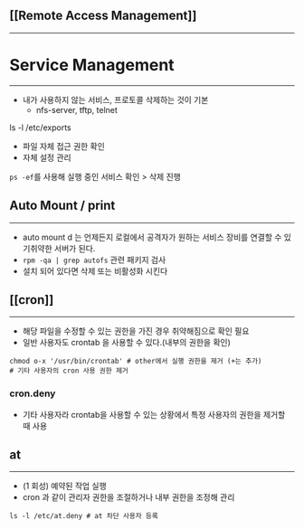 ## [[Remote Access Management]]
---

# Service Management
---
- 내가 사용하지 않는 서비스, 프로토콜 삭제하는 것이 기본
	- nfs-server, tftp, telnet

ls -l /etc/exports
- 파일 자체 접근 권한 확인
- 자체 설정 관리

`ps -ef`를 사용해 실행 중인 서비스 확인 > 삭제 진행


## Auto Mount / print
---
- auto mount d 는 언제든지 로컬에서 공격자가 원하는 서비스 장비를 연결할 수 있기취약한 서버가 된다. 
- `rpm -qa | grep autofs` 관련 패키지 검사
- 설치 되어 있다면 삭제 또는 비활성화 시킨다

## [[cron]]
---
- 해당 파일을 수정할 수 있는 권한을 가진 경우 취약해짐으로 확인 필요
- 일반 사용자도 crontab 을 사용할 수 있다.(내부의 권한을 확인)
```
chmod o-x '/usr/bin/crontab' # other에서 실행 권한을 제거 (+는 추가)
# 기타 사용자의 cron 사용 권한 제거
```
### cron.deny
- 기타 사용자라 crontab을 사용할 수 있는 상황에서 특정 사용자의 권한을 제거할 때 사용

## at
---
- (1 회성) 예약된 작업 실행
- cron 과 같이 관리자 권한을 조절하거나 내부 권한을 조정해 관리
```
ls -l /etc/at.deny # at 차단 사용자 등록
```